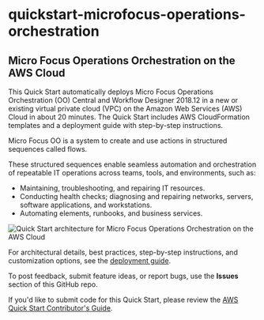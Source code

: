 # quickstart-microfocus-operations-orchestration
## Micro Focus Operations Orchestration on the AWS Cloud

This Quick Start automatically deploys Micro Focus Operations Orchestration (OO) Central and Workflow Designer 2018.12 in a new or existing virtual private cloud (VPC) on the Amazon Web Services (AWS) Cloud in about 20 minutes. The Quick Start includes AWS CloudFormation templates and a deployment guide with step-by-step instructions.

Micro Focus OO is a system to create and use actions in structured sequences called flows.

These structured sequences enable seamless automation and orchestration of repeatable IT operations across teams, tools, and environments, such as:
- Maintaining, troubleshooting, and repairing IT resources.
- Conducting health checks; diagnosing and repairing networks, servers, software applications, and workstations.
- Automating elements, runbooks, and business services.

![Quick Start architecture for Micro Focus Operations Orchestration on the AWS Cloud](https://d1.awsstatic.com/partner-network/QuickStart/datasheets/micro-focus-operations-orchestration-on-aws-architecture.c6225b5e56e160a4cf6b91e5fcbd70f1449000b9.png)

For architectural details, best practices, step-by-step instructions, and customization options, see the [deployment guide](https://fwd.aws/PVY8P).

To post feedback, submit feature ideas, or report bugs, use the **Issues** section of this GitHub repo.

If you'd like to submit code for this Quick Start, please review the [AWS Quick Start Contributor's Guide](https://aws-quickstart.github.io/).
